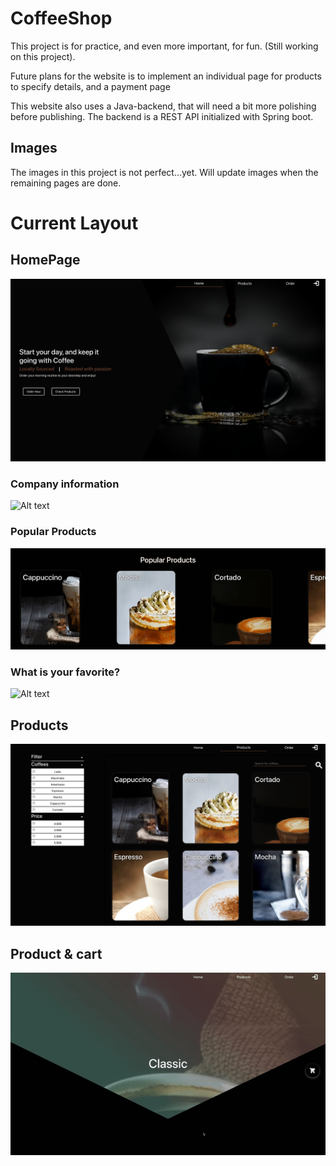 # CoffeeShop

This project is for practice, and even more important, for fun. (Still working on this project).

Future plans for the website is to implement an individual page for products to specify details, and a payment page

This website also uses a Java-backend, that will need a bit more polishing before publishing. The backend is a REST API initialized with Spring boot. 

## Images

The images in this project is not perfect...yet. Will update images when the remaining pages are done. 

# Current Layout
## HomePage
![Alt text](/src/Images/HomePageHeader.png/?raw=true "Homepage header")
### Company information 
![Alt text](/src/Images/HomePageInformation.gif/?raw=true "Homepage Production info")
### Popular Products
![Alt text](/src/Images/PopularProducts.gif/?raw=true "Popular Products")
### What is your favorite?
![Alt text](/src/Images/ChoiceOfCoffeeBeans.png/?raw=true "Customers choice")

## Products

![Alt text](/src/Images/Products.png/?raw=true "Products")

## Product & cart

![Alt text](/src/Images/Product&Cart.gif/?raw=true "Products")



